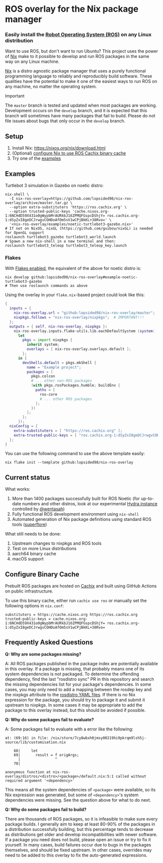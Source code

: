 # ROS overlay for the Nix package manager

### Easily install the [Robot Operating System (ROS)](http://www.ros.org/) on any Linux distribution

Want to use ROS, but don't want to run Ubuntu? This project uses the power of [Nix](https://nixos.org/nix/) make to it possible to develop and run ROS packages in the same way on any Linux machine.

[Nix](https://nixos.org/nix/) is a distro agnostic package manager that uses a purely functional programming language to reliably and reproducibly build software. These qualities have the potential to make it one of the easiest ways to run ROS on any machine, no matter the operating system.

> [!IMPORTANT]
> The `master` branch is tested and updated when most packages are working. Development occurs on the `develop` branch, and it is expected that this branch will sometimes have many packages that fail to build. Please do not file issues about bugs that only occur in the `develop` branch.

## Setup

1. Install Nix: https://nixos.org/nix/download.html
2. (Optional) [configure Nix to use ROS Cachix binary cache](#configure-binary-cache)
3. Try one of the [examples](#examples)

## Examples

Turtlebot 3 simulation in Gazebo on noetic distro:
```
nix-shell \
  -I nix-ros-overlay=https://github.com/lopsided98/nix-ros-overlay/archive/master.tar.gz \
  --option extra-substituters 'https://ros.cachix.org' \
  --option trusted-public-keys 'cache.nixos.org-1:6NCHdD59X431o0gWypbMrAURkbJ16ZPMQFGspcDShjY= ros.cachix.org-1:dSyZxI8geDCJrwgvCOHDoAfOm5sV1wCPjBkKL+38Rvo=' \
  '<nix-ros-overlay/examples/noetic-turtlebot3-gazebo.nix>'
# If not on NixOS, nixGL (https://github.com/guibou/nixGL) is needed for OpenGL support
roslaunch turtlebot3_gazebo turtlebot3_world.launch
# Spawn a new nix-shell in a new terminal and then:
roslaunch turtlebot3_teleop turtlebot3_teleop_key.launch
```

### Flakes

With [Flakes enabled][flake], the equivalent of the above for noetic distro is:
```
nix develop github:lopsided98/nix-ros-overlay#example-noetic-turtlebot3-gazebo
# Then use roslaunch commands as above
```

Using the overlay in your `flake.nix`-based project could look like this:

<!-- The following comment is for https://github.com/zimbatm/mdsh -->
<!-- [$ flake.nix](examples/flake/flake.nix) as nix -->

```nix
{
  inputs = {
    nix-ros-overlay.url = "github:lopsided98/nix-ros-overlay/master";
    nixpkgs.follows = "nix-ros-overlay/nixpkgs";  # IMPORTANT!!!
  };
  outputs = { self, nix-ros-overlay, nixpkgs }:
    nix-ros-overlay.inputs.flake-utils.lib.eachDefaultSystem (system:
      let
        pkgs = import nixpkgs {
          inherit system;
          overlays = [ nix-ros-overlay.overlays.default ];
        };
      in {
        devShells.default = pkgs.mkShell {
          name = "Example project";
          packages = [
            pkgs.colcon
            # ... other non-ROS packages
            (with pkgs.rosPackages.humble; buildEnv {
              paths = [
                ros-core
                # ... other ROS packages
              ];
            })
          ];
        };
      });
  nixConfig = {
    extra-substituters = [ "https://ros.cachix.org" ];
    extra-trusted-public-keys = [ "ros.cachix.org-1:dSyZxI8geDCJrwgvCOHDoAfOm5sV1wCPjBkKL+38Rvo=" ];
  };
}
```
You can use the following command to use the above template easily:

    nix flake init --template github:lopsided98/nix-ros-overlay

[flake]: https://wiki.nixos.org/wiki/Flakes

## Current status

What works:
1. More than 1400 packages successfully built for ROS Noetic (for
   up-to-date numbers and other distros, look at our experimental
   [Hydra instance][] controlled by [@wentasah][])
2. Fully functional ROS development environment using `nix-shell`
3. Automated generation of Nix package definitions using standard ROS tools ([superflore](https://github.com/lopsided98/superflore))

What still needs to be done:
1. Upstream changes to nixpkgs and ROS tools
2. Test on more Linux distributions
3. aarch64 binary cache
4. macOS support

[Hydra instance]: https://hydra.iid.ciirc.cvut.cz/project/nix-ros-overlay
[@wentasah]: https://github.com/wentasah

## Configure Binary Cache

Prebuilt ROS packages are hosted on [Cachix](https://ros.cachix.org) and built using GitHub Actions on public infrastructure.

To use this binary cache, either run `cachix use ros` or manually set the following options in `nix.conf`:
```
substituters = https://cache.nixos.org https://ros.cachix.org
trusted-public-keys = cache.nixos.org-1:6NCHdD59X431o0gWypbMrAURkbJ16ZPMQFGspcDShjY= ros.cachix.org-1:dSyZxI8geDCJrwgvCOHDoAfOm5sV1wCPjBkKL+38Rvo=
```

## Frequently Asked Questions

**Q: Why are some packages missing?**

A: All ROS packages published in the package index are potentially available in this overlay. If a package is missing, that probably means one of its system dependencies is not packaged. To determine the offending dependency, find the last "rosdistro sync" PR in this repository and search the missing dependencies list for your package's dependencies. In some cases, you may only need to add a mapping between the rosdep key and the nixpkgs attribute to the [rosdistro YAML files](https://github.com/lopsided98/rosdistro/tree/nixos-support/rosdep). If there is no Nix expression for the package, you should try to package it and submit it upstream to nixpkgs. In some cases it may be appropriate to add the package to this overlay instead, but this should be avoided if possible.

**Q: Why do some packages fail to evaluate?**

A: Some packages fail to evaluate with a error like the following:
```
at: (69:16) in file: /nix/store/7cy8wbxh0jmsy00219hi9pkrqm9lsh5j-source/lib/customisation.nix

    68|     let
    69|       result = f origArgs;
      |                ^
    70|

anonymous function at nix-ros-overlay/distros/<distro>/<package>/default.nix:5:1 called without required argument '<dependency>'
```
This means all the system dependencies of `<package>` were available, so its Nix expression was generated, but some of `<dependency>`'s system dependencies were missing. See the question above for what to do next.

**Q: Why do some packages fail to build?**

There are thousands of ROS packages, so it is infeasible to make sure every package builds. I generally aim to keep at least 80-90% of the packages in a distribution successfully building, but this percentage tends to decrease as distributions get older and develop incompatibilities with newer software. If a package you need does not build, please open an issue or try to fix it yourself. In many cases, build failures occur due to bugs in the packages themselves, and should be fixed upstream. In other cases, overrides may need to be added to this overlay to fix the auto-generated expressions.
